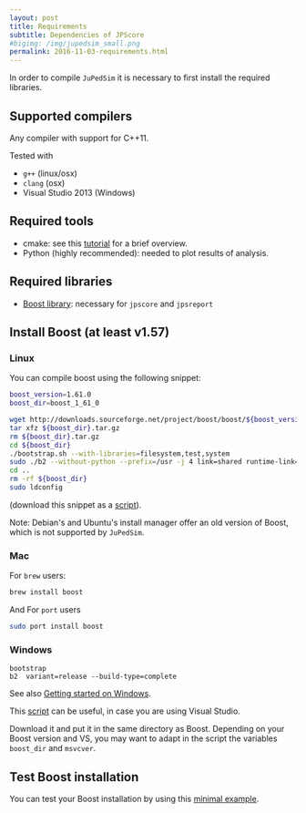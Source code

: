 ```yaml
---
layout: post
title: Requirements
subtitle: Dependencies of JPScore
#bigimg: /img/jupedsim_small.png
permalink: 2016-11-03-requirements.html
---
```


In order to compile `JuPedSim` it is necessary to first install the required libraries. 

## Supported compilers

Any compiler with support for C++11. 

Tested with   

- `g++` (linux/osx)
- `clang` (osx)
- Visual Studio 2013 (Windows)

## Required tools 

- cmake: see this [tutorial](https://www.johnlamp.net/cmake-tutorial-1-getting-started.html) for a brief overview.  
- Python (highly recommended): needed to plot results of analysis. 

## Required libraries 

- [Boost library](http://www.boost.org/): necessary for `jpscore` and `jpsreport`



## Install Boost (at least v1.57)


### Linux 

You can compile boost using the following snippet:

```bash
boost_version=1.61.0
boost_dir=boost_1_61_0

wget http://downloads.sourceforge.net/project/boost/boost/${boost_version}/${boost_dir}.tar.gz
tar xfz ${boost_dir}.tar.gz
rm ${boost_dir}.tar.gz
cd ${boost_dir}
./bootstrap.sh --with-libraries=filesystem,test,system
sudo ./b2 --without-python --prefix=/usr -j 4 link=shared runtime-link=shared install
cd ..
rm -rf ${boost_dir}
sudo ldconfig
```

(download this snippet as a [script](https://gitlab.version.fz-juelich.de/jupedsim/jpscore/snippets/7)).


Note: Debian's and Ubuntu's install manager offer an old version of Boost, which is not supported by `JuPedSim`.


### Mac

For `brew` users:

```bash
brew install boost
```

And For `port` users

```bash
sudo port install boost 
```

### Windows 

```
bootstrap
b2  variant=release --build-type=complete 
```

See also [Getting started on Windows](http://www.boost.org/doc/libs/1_65_1/more/getting_started/windows.html).

This [script](https://gitlab.version.fz-juelich.de/jupedsim/jpscore/snippets/18) can be useful, in case you are using
Visual Studio.

Download it and put it in the same directory as Boost. Depending on your Boost version and VS, 
you may want to adapt in the script the variables `boost_dir` and `msvcver`.

## Test Boost installation 

You can test your Boost installation by using this [minimal example](2016-11-04-boost.html).
